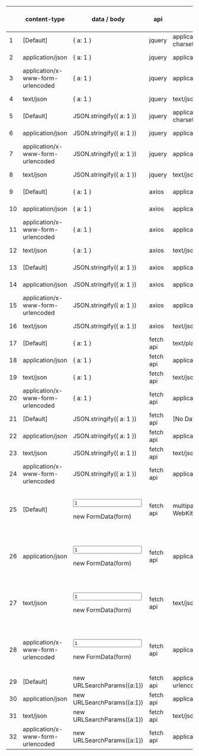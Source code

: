 |      | content-type                      | data / body                                                  | api       | Actual Content-Type                                          | Actual Request Body                                          | In Chrome DevTool |
| ---- | --------------------------------- | ------------------------------------------------------------ | --------- | ------------------------------------------------------------ | ------------------------------------------------------------ | ----------------- |
| 1    | [Default]                         | { a: 1 }                                                     | jquery    | application/x-www-form-urlencoded; charset=UTF-8             | a=1                                                          | Form Data         |
| 2    | application/json                  | { a: 1 }                                                     | jquery    | application/json                                             | a=1                                                          | Request Playload  |
| 3    | application/x-www-form-urlencoded | { a: 1 }                                                     | jquery    | application/x-www-form-urlencoded                            | a=1                                                          | Form Data         |
| 4    | text/json                         | { a: 1 }                                                     | jquery    | text/json                                                    | a=1                                                          | Request Playload  |
| 5    | [Default]                         | JSON.stringify({ a: 1 })                                     | jquery    | application/x-www-form-urlencoded; charset=UTF-8             | {"a":1}                                                      | Form Data         |
| 6    | application/json                  | JSON.stringify({ a: 1 })                                     | jquery    | application/json                                             | {"a":1}                                                      | Request Playload  |
| 7    | application/x-www-form-urlencoded | JSON.stringify({ a: 1 })                                     | jquery    | application/x-www-form-urlencoded                            | {"a":1}                                                      | Form Data         |
| 8    | text/json                         | JSON.stringify({ a: 1 })                                     | jquery    | text/json                                                    | {"a":1}                                                      | Request Playload  |
| 9    | [Default]                         | { a: 1 }                                                     | axios     | application/json;charset=UTF-8                               | {"a":1}                                                      | Request Playload  |
| 10   | application/json                  | { a: 1 }                                                     | axios     | application/json                                             | {"a":1}                                                      | Request Playload  |
| 11   | application/x-www-form-urlencoded | { a: 1 }                                                     | axios     | application/x-www-form-urlencoded                            | {"a":1}                                                      | Form Data         |
| 12   | text/json                         | { a: 1 }                                                     | axios     | text/json                                                    | {"a":1}                                                      | Request Playload  |
| 13   | [Default]                         | JSON.stringify({ a: 1 })                                     | axios     | application/x-www-form-urlencoded                            | {"a":1}                                                      | Form Data         |
| 14   | application/json                  | JSON.stringify({ a: 1 })                                     | axios     | application/json                                             | {"a":1}                                                      | Request Playload  |
| 15   | application/x-www-form-urlencoded | JSON.stringify({ a: 1 })                                     | axios     | application/x-www-form-urlencoded                            | {"a":1}                                                      | Form Data         |
| 16   | text/json                         | JSON.stringify({ a: 1 })                                     | axios     | text/json                                                    | {"a":1}                                                      | Request Playload  |
| 17   | [Default]                         | { a: 1 }                                                     | fetch api | text/plain;charset=UTF-8                                     | [object Object]                                              | Request Playload  |
| 18   | application/json                  | { a: 1 }                                                     | fetch api | application/json                                             | [object Object]                                              | Request Playload  |
| 19   | text/json                         | { a: 1 }                                                     | fetch api | text/json                                                    | [object Object]                                              | Request Playload  |
| 20   | application/x-www-form-urlencoded | { a: 1 }                                                     | fetch api | application/x-www-form-urlencoded                            | [object Object]                                              | Form Data         |
| 21   | [Default]                         | JSON.stringify({ a: 1 })                                     | fetch api | [No Data]                                                    | {"a":1}                                                      | Request Playload  |
| 22   | application/json                  | JSON.stringify({ a: 1 })                                     | fetch api | application/json                                             | {"a":1}                                                      | Request Playload  |
| 23   | text/json                         | JSON.stringify({ a: 1 })                                     | fetch api | text/json                                                    | {"a":1}                                                      | Request Playload  |
| 24   | application/x-www-form-urlencoded | JSON.stringify({ a: 1 })                                     | fetch api | application/x-www-form-urlencoded                            | {"a":1}                                                      | Form Data         |
| 25   | [Default]                         | <form><input name="a" value="1" /></form>  new FormData(form) | fetch api | multipart/form-data; boundary=----WebKitFormBoundaryNxntenZePQN3eEvt | ------WebKitFormBoundaryNxntenZePQN3eEvt Content-Disposition: form-data; name="a"  1 ------WebKitFormBoundaryNxntenZePQN3eEvt-- | Form Data         |
| 26   | application/json                  | <form><input name="a" value="1" /></form>  new FormData(form) | fetch api | application/json                                             | ------WebKitFormBoundaryPKka9nM0ZcFZFkzv Content-Disposition: form-data; name="a"  1 ------WebKitFormBoundaryPKka9nM0ZcFZFkzv-- | Request Playload  |
| 27   | text/json                         | <form><input name="a" value="1" /></form>  new FormData(form) | fetch api | text/json                                                    | ------WebKitFormBoundary5269rVAg2yTNf9F3 Content-Disposition: form-data; name="a"  1 ------WebKitFormBoundary5269rVAg2yTNf9F3-- | Request Playload  |
| 28   | application/x-www-form-urlencoded | <form><input name="a" value="1" /></form>  new FormData(form) | fetch api | application/x-www-form-urlencoded                            | ------WebKitFormBoundaryLUdAM3TDILsRNtID Content-Disposition: form-data; name="a"  1 ------WebKitFormBoundaryLUdAM3TDILsRNtID-- | Form Data         |
| 29   | [Default]                         | new URLSearchParams({a:1})                                   | fetch api | application/x-www-form-urlencoded;charset=UTF-8              | a=1                                                          | Form Data         |
| 30   | application/json                  | new URLSearchParams({a:1})                                   | fetch api | application/json                                             | a=2                                                          | Form Data         |
| 31   | text/json                         | new URLSearchParams({a:1})                                   | fetch api | text/json                                                    | a=3                                                          | Request Playload  |
| 32   | application/x-www-form-urlencoded | new URLSearchParams({a:1})                                   | fetch api | application/x-www-form-urlencoded                            | a=4                                                          | Request Playload  |
